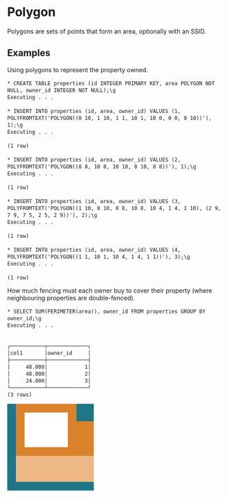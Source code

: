 # Polygon #

Polygons are sets of points that form an area, optionally with an SSID.

## Examples ##

Using polygons to represent the property owned.

    * CREATE TABLE properties (id INTEGER PRIMARY KEY, area POLYGON NOT NULL, owner_id INTEGER NOT NULL);\g
    Executing . . .

    * INSERT INTO properties (id, area, owner_id) VALUES (1, POLYFROMTEXT('POLYGON((0 10, 1 10, 1 1, 10 1, 10 0, 0 0, 0 10))'), 1);\g
    Executing . . .

    (1 row)

    * INSERT INTO properties (id, area, owner_id) VALUES (2, POLYFROMTEXT('POLYGON((8 8, 10 8, 10 10, 8 10, 8 8))'), 1);\g           
    Executing . . .

    (1 row)

    * INSERT INTO properties (id, area, owner_id) VALUES (3, POLYFROMTEXT('POLYGON((1 10, 8 10, 8 8, 10 8, 10 4, 1 4, 1 10), (2 9, 7 9, 7 5, 2 5, 2 9))'), 2);\g
    Executing . . .

    (1 row)

    * INSERT INTO properties (id, area, owner_id) VALUES (4, POLYFROMTEXT('POLYGON((1 1, 10 1, 10 4, 1 4, 1 1))'), 3);\g 
    Executing . . .

    (1 row)

How much fencing must each owner buy to cover their property (where neighbouring properties are double-fenced).

    * SELECT SUM(PERIMETER(area)), owner_id FROM properties GROUP BY owner_id;\g    
    Executing . . .


    ┌───────────┬─────────────┐
    │col1       │owner_id     │
    ├───────────┼─────────────┤
    │     48.000│            1│
    │     48.000│            2│
    │     24.000│            3│
    └───────────┴─────────────┘
    (3 rows)

![Properties](polygon.svg)
